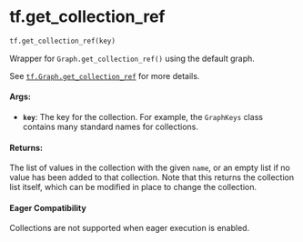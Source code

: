 <div itemscope itemtype="http://developers.google.com/ReferenceObject">
<meta itemprop="name" content="tf.get_collection_ref" />
<meta itemprop="path" content="Stable" />
</div>

# tf.get_collection_ref

``` python
tf.get_collection_ref(key)
```

Wrapper for `Graph.get_collection_ref()` using the default graph.

See <a href="../tf/Graph.md#get_collection_ref"><code>tf.Graph.get_collection_ref</code></a>
for more details.

#### Args:

* <b>`key`</b>: The key for the collection. For example, the `GraphKeys` class contains
    many standard names for collections.


#### Returns:

The list of values in the collection with the given `name`, or an empty
list if no value has been added to that collection.  Note that this returns
the collection list itself, which can be modified in place to change the
collection.



#### Eager Compatibility
Collections are not supported when eager execution is enabled.

